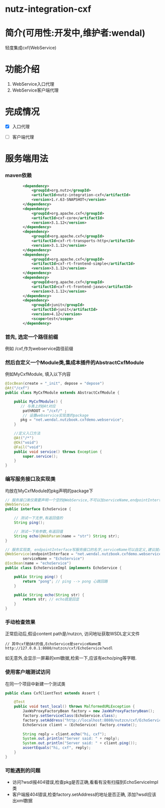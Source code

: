 nutz-integration-cxf
==================================

简介(可用性:开发中,维护者:wendal)
==================================

轻度集成cxf(WebService)

功能介绍
==================================

1. WebService入口代理
2. WebService客户端代理

完成情况
==================================

- [X] 入口代理
- [ ] 客户端代理


服务端用法
==================================

### maven依赖

```xml
		<dependency>
			<groupId>org.nutz</groupId>
			<artifactId>nutz-integration-cxf</artifactId>
			<version>1.r.63-SNAPSHOT</version>
		</dependency>
		<dependency>
			<groupId>org.apache.cxf</groupId>
			<artifactId>cxf-core</artifactId>
			<version>3.1.12</version>
		</dependency>
		<dependency>
			<groupId>org.apache.cxf</groupId>
			<artifactId>cxf-rt-transports-http</artifactId>
			<version>3.1.12</version>
		</dependency>
		<dependency>
			<groupId>org.apache.cxf</groupId>
			<artifactId>cxf-rt-frontend-simple</artifactId>
			<version>3.1.12</version>
		</dependency>
		<dependency>
			<groupId>org.apache.cxf</groupId>
			<artifactId>cxf-rt-frontend-jaxws</artifactId>
			<version>3.1.12</version>
		</dependency>
		<dependency>
			<groupId>junit</groupId>
			<artifactId>junit</artifactId>
			<version>4.12</version>
			<scope>test</scope>
		</dependency>
```

### 首先, 选定一个路径前缀

例如 /cxf,作为webservice路径前缀

### 然后自定义一个Module类,集成本插件的AbstractCxfModule

例如MyCxfModule, 填入以下内容

```java
@IocBean(create = "_init", depose = "depose")
@At("/cxf")
public class MyCxfModule extends AbstractCxfModule {

    public MyCxfModule() {
       // 与类上的@At对应
		pathROOT = "/cxf/" ;
		// 设置webservice实现类的package
       pkg = "net.wendal.nutzbook.cxfdemo.webservice";
    }

    //定义入口方法
    @At("/*")
    @Ok("void")
    @Fail("void")
    public void service() throws Exception {
        super.service();
    }
}
```

### 编写服务接口及实现类

均放在MyCxfModule的pkg声明的package下

```java
// 服务接口类仅需要声明一个空的@WebService,不可以加serviceName,endpointInterface
@WebService
public interface EchoService {

    // 测试一下无参,有返回值的
    String ping();

    // 测试一下有参数,有返回值
    String echo(@WebParam(name = "str") String str);
}

// 服务实现类, endpointInterface写服务接口的名字,serviceName可以自定义,建议就用接口的名字
@WebService(endpointInterface = "net.wendal.nutzbook.cxfdemo.webservice.EchoService",
        serviceName = "EchoService")
@IocBean(name = "echoService")
public class EchoServiceImpl implements EchoService {

    public String ping() {
        return "pong"; // ping --> pong 心跳回路
    }

    public String echo(String str) {
        return str; // echo就是回显
    }
}
```

### 手动检查效果

正常启动后,假设content path是/nutzcn, 访问地址获取WSDL定义文件

```
// 其中cxf是@At的值,EchoService是serviceName类
http://127.0.0.1:8080/nutzcn/cxf/EchoService?wsdl
```

如无意外,会显示一屏幕的xml数据,检索一下,应该有echo/ping等字眼.

### 使用客户端测试访问

在同一个项目中新建一个测试类

```java
public class CxfClientTest extends Assert {

    @Test
    public void test_local() throws MalformedURLException {
        JaxWsProxyFactoryBean factory = new JaxWsProxyFactoryBean();
        factory.setServiceClass(EchoService.class);
        factory.setAddress("http://localhost:8080/nutzcn/cxf/EchoService");
        EchoService client = (EchoService) factory.create();
         
        String reply = client.echo("hi, cxf");
        System.out.println("Server said: " + reply);
        System.out.println("Server said: " + client.ping());
        assertEquals("hi, cxf", reply);
    }
}
```

### 可能遇到的问题

* 访问?wsdl报404错误,检查pkg是否正确,看看有没有扫描到EchoServiceImpl类
* 客户端报404错误,检查factory.setAddress的地址是否正确, 添加?wsdl应该出xml数据
